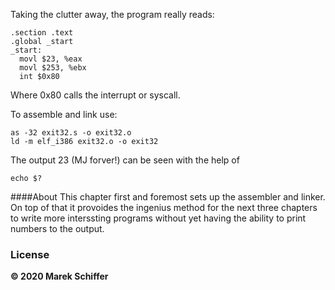 Taking the clutter away, the program really reads:
```
.section .text
.global _start
_start:
  movl $23, %eax
  movl $253, %ebx
  int $0x80
```
Where 0x80 calls the interrupt or syscall.

To assemble and link use:
```
as -32 exit32.s -o exit32.o
ld -m elf_i386 exit32.o -o exit32
```
The output 23 (MJ forver!) can be seen with the help of
```
echo $?
```
####About
This chapter first and foremost sets up the assembler and linker.
On top of that it provoides the ingenius method for the next three 
chapters to write more interssting programs without yet having the
ability to print numbers to the output.

### License

**© 2020 Marek Schiffer**
